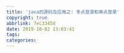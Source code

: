 ```yaml
---
title: 'java的源码及应用之: 多点登录和单点登录'
copyright: true
abbrlink: 7ec3345d
date: 2019-10-02 13:03:41
tags:
categories:
---
```

